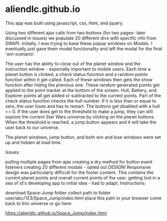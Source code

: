 # aliendlc.github.io

This app was built using javascript, css, html, and jquery.

Using two different ajax calls from two buttons (for two pages- later discussed in issues) we populate 20 different divs with specific info from SWAPI. Initially, I was trying to base these popup windows on Modals. I eventually just gave them modal functionality and left the modal for the final 'win scenario'.

The user has the ability to close out of the planet window and the instruction window - especially important to mobile users. Each time a planet button is clicked, a check status function and a random points function within it get called. Each of these windows then gets the show function after hiding the previous one. These random generated points get applied to the point tracker at the bottom of the screen. Hull, Battery, and Explorer points all get added or subtracted to the current points. Part of the check status funciton checks the hull number. If it is less than or equal to zero, the user loses and has to restart. The buttons get disabled with a hull <= 0. If the user does get to the threshold to make a jump, they can still explore the current Star Wars universe by clicking on the planet buttons. When the threshold is reached, a jump button appears and it will take the user back to our universe.

The planet windows, jump button, and both win and lose windows were set up and hidden at load time.

Issues:

pulling multiple pages from ajax
creating a dry method for button event listeners
creating 20 different modals - opted out
DESIGN!
Responsive design was particularly difficult for the footer content. This contains the current planet points and overall current points of the user.
getting lost in a sea of id's
developing app to initial idea - had to adapt.
Instructions:

download Space-Jump folder
collect path to folder user/abc/123/Space_Jump/index.html
place this path in your browser
come back to this universe
or go here:

https://aliendlc.github.io/Space_Jump/index.html

